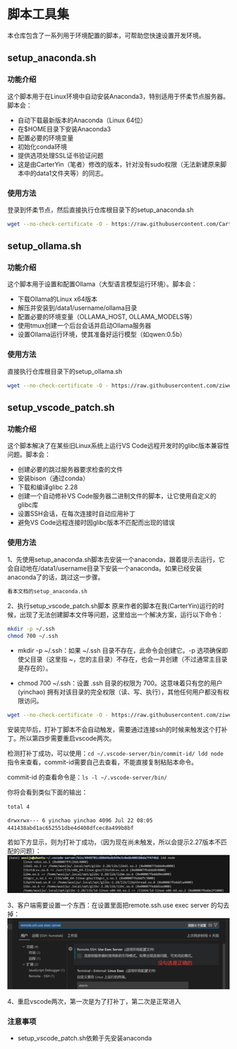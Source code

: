 # 脚本工具集

本仓库包含了一系列用于环境配置的脚本，可帮助您快速设置开发环境。

## setup_anaconda.sh

### 功能介绍
这个脚本用于在Linux环境中自动安装Anaconda3，特别适用于怀柔节点服务器。脚本会：
- 自动下载最新版本的Anaconda（Linux 64位）
- 在$HOME目录下安装Anaconda3
- 配置必要的环境变量
- 初始化conda环境
- 提供选项处理SSL证书验证问题
- 这是由CarterYin（笔者）修改的版本，针对没有sudo权限（无法新建原来脚本中的data1文件夹等）的同志。

### 使用方法
登录到怀柔节点，然后直接执行仓库根目录下的setup_anaconda.sh
```bash
wget --no-check-certificate -O - https://raw.githubusercontent.com/CarterYin/scripts/refs/heads/master/setup_anaconda.sh | bash
```

## setup_ollama.sh

### 功能介绍
这个脚本用于设置和配置Ollama（大型语言模型运行环境）。脚本会：
- 下载Ollama的Linux x64版本
- 解压并安装到/data1/username/ollama目录
- 配置必要的环境变量（OLLAMA_HOST, OLLAMA_MODELS等）
- 使用tmux创建一个后台会话并启动Ollama服务器
- 设置Ollama运行环境，使其准备好运行模型（如qwen:0.5b）

### 使用方法
直接执行仓库根目录下的setup_ollama.sh
```bash
wget --no-check-certificate -O - https://raw.githubusercontent.com/ziwenhahaha/scripts/refs/heads/master/setup_ollama.sh | bash
```

## setup_vscode_patch.sh

### 功能介绍
这个脚本解决了在某些旧Linux系统上运行VS Code远程开发时的glibc版本兼容性问题。脚本会：
- 创建必要的跳过服务器要求检查的文件
- 安装bison（通过conda）
- 下载和编译glibc 2.28
- 创建一个自动修补VS Code服务器二进制文件的脚本，让它使用自定义的glibc库
- 设置SSH会话，在每次连接时自动应用补丁
- 避免VS Code远程连接时因glibc版本不匹配而出现的错误

### 使用方法
1、先使用setup_anaconda.sh脚本去安装一个anaconda，跟着提示去运行，它会自动地在/data1/username目录下安装一个anaconda。如果已经安装anaconda了的话，跳过这一步骤。
```bash 
看本文档的setup_anaconda.sh
```

2、执行setup_vscode_patch.sh脚本
原来作者的脚本在我(CarterYin)运行的时候，出现了无法创建脚本文件等问题，这里给出一个解决方案，运行以下命令：
```bash
mkdir -p ~/.ssh
chmod 700 ~/.ssh
```

- mkdir -p ~/.ssh：如果 ~/.ssh 目录不存在，此命令会创建它。-p 选项确保即使父目录（这里指 ~，您的主目录）不存在，也会一并创建（不过通常主目录是存在的）。

- chmod 700 ~/.ssh：设置 .ssh 目录的权限为 700。这意味着只有您的用户 (yinchao) 拥有对该目录的完全权限（读、写、执行），其他任何用户都没有权限访问。

```bash 
wget --no-check-certificate -O - https://raw.githubusercontent.com/ziwenhahaha/scripts/refs/heads/master/setup_vscode_patch.sh | bash
```
安装完毕后，打补丁脚本不会自动触发，需要通过连接ssh的时候来触发这个打补丁。所以第四步需要重启vscode两次。

检测打补丁成功，可以使用：`cd ~/.vscode-server/bin/commit-id/ ldd node`  指令来查看，commit-id需要自己去查看，不能直接复制粘贴本命令。

commit-id 的查看命令是：`ls -l ~/.vscode-server/bin/`

你将会看到类似下面的输出：

`total 4`

`drwxrwx--- 6 yinchao yinchao 4096 Jul 22 08:05 441438abd1ac652551dbe4d408dfcec8a499b8bf`

若如下方显示，则为打补丁成功，（因为现在尚未触发，所以会提示2.27版本不匹配的问题）：
![](./images/ldd_node.jpg)

3、客户端需要设置一个东西：在设置里面把remote.ssh.use exec server 的勾去掉：
![](./images/local_vscode_setting.png)

4、重启vscode两次，第一次是为了打补丁，第二次是正常进入

### 注意事项
- setup_vscode_patch.sh依赖于先安装anaconda
